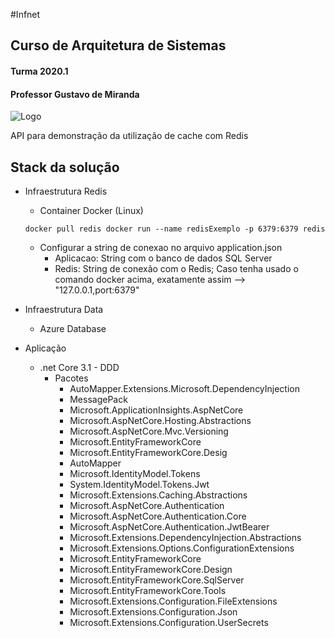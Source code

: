 #Infnet

## Curso de Arquitetura de Sistemas
#### Turma 2020.1


#### Professor Gustavo de Miranda

![Logo](https://github.com/felipementel/MITArqCacheRedis/blob/main/docs/logoProjeto.png)

API para demonstração da utilização de cache com Redis

## Stack da solução

+ Infraestrutura Redis

  + Container Docker  (Linux)

  `
  docker pull redis
   docker run --name redisExemplo -p 6379:6379 redis
  `

  + Configurar a string de conexao no arquivo application.json
    + Aplicacao: String com o banco de dados SQL Server
    + Redis: String de conexão com o Redis; Caso tenha usado o comando docker acima, exatamente assim --> "127.0.0.1,port:6379"

+ Infraestrutura Data

  + Azure Database

+ Aplicação

  + .net Core 3.1 - DDD
    + Pacotes
      + AutoMapper.Extensions.Microsoft.DependencyInjection
      + MessagePack
      + Microsoft.ApplicationInsights.AspNetCore
      + Microsoft.AspNetCore.Hosting.Abstractions
      + Microsoft.AspNetCore.Mvc.Versioning
      + Microsoft.EntityFrameworkCore
      + Microsoft.EntityFrameworkCore.Desig
      + AutoMapper
      + Microsoft.IdentityModel.Tokens
      + System.IdentityModel.Tokens.Jwt
      + Microsoft.Extensions.Caching.Abstractions
      + Microsoft.AspNetCore.Authentication
      + Microsoft.AspNetCore.Authentication.Core
      + Microsoft.AspNetCore.Authentication.JwtBearer
      + Microsoft.Extensions.DependencyInjection.Abstractions
      + Microsoft.Extensions.Options.ConfigurationExtensions
      + Microsoft.EntityFrameworkCore
      + Microsoft.EntityFrameworkCore.Design
      + Microsoft.EntityFrameworkCore.SqlServer
      + Microsoft.EntityFrameworkCore.Tools
      + Microsoft.Extensions.Configuration.FileExtensions
      + Microsoft.Extensions.Configuration.Json
      + Microsoft.Extensions.Configuration.UserSecrets
